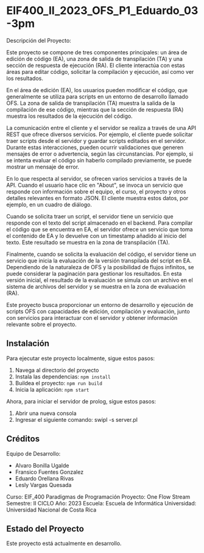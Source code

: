 # EIF400_II_2023_OFS_P1_Eduardo_03-3pm

Descripción del Proyecto:

Este proyecto se compone de tres componentes principales: un área de edición de código (EA), una zona de salida de transpilación (TA) y una sección de respuesta de ejecución (RA). El cliente interactúa con estas áreas para editar código, solicitar la compilación y ejecución, así como ver los resultados.

En el área de edición (EA), los usuarios pueden modificar el código, que generalmente se utiliza para scripts en un entorno de desarrollo llamado OFS. La zona de salida de transpilación (TA) muestra la salida de la compilación de ese código, mientras que la sección de respuesta (RA) muestra los resultados de la ejecución del código.

La comunicación entre el cliente y el servidor se realiza a través de una API REST que ofrece diversos servicios. Por ejemplo, el cliente puede solicitar traer scripts desde el servidor y guardar scripts editados en el servidor. Durante estas interacciones, pueden ocurrir validaciones que generen mensajes de error o advertencia, según las circunstancias. Por ejemplo, si se intenta evaluar el código sin haberlo compilado previamente, se puede mostrar un mensaje de error.

En lo que respecta al servidor, se ofrecen varios servicios a través de la API. Cuando el usuario hace clic en "About", se invoca un servicio que responde con información sobre el equipo, el curso, el proyecto y otros detalles relevantes en formato JSON. El cliente muestra estos datos, por ejemplo, en un cuadro de diálogo.

Cuando se solicita traer un script, el servidor tiene un servicio que responde con el texto del script almacenado en el backend. Para compilar el código que se encuentra en EA, el servidor ofrece un servicio que toma el contenido de EA y lo devuelve con un timestamp añadido al inicio del texto. Este resultado se muestra en la zona de transpilación (TA).

Finalmente, cuando se solicita la evaluación del código, el servidor tiene un servicio que inicia la evaluación de la versión transpilada del script en EA. Dependiendo de la naturaleza de OFS y la posibilidad de flujos infinitos, se puede considerar la paginación para gestionar los resultados. En esta versión inicial, el resultado de la evaluación se simula con un archivo en el sistema de archivos del servidor y se muestra en la zona de evaluación (RA).

Este proyecto busca proporcionar un entorno de desarrollo y ejecución de scripts OFS con capacidades de edición, compilación y evaluación, junto con servicios para interactuar con el servidor y obtener información relevante sobre el proyecto.

## Instalación

Para ejecutar este proyecto localmente, sigue estos pasos:

1. Navega al directorio del proyecto
2. Instala las dependencias: `npm install`
3. Buildea el proyecto: `npm run build`
4. Inicia la aplicación: `npm start`

Ahora, para iniciar el servidor de prolog, sigue estos pasos:

1. Abrir una nueva consola
2. Ingresar el siguiente comando: swipl -s server.pl


## Créditos

Equipo de Desarrollo:
- Alvaro Bonilla Ugalde
- Fransico Fuentes Gonzalez
- Eduardo Orellana Rivas
- Lesly Vargas Quesada

Curso: EIF_400 Paradigmas de Programación
Proyecto: One Flow Stream
Semestre: II CICLO
Año: 2023
Escuela: Escuela de Informática
Universidad: Universidad Nacional de Costa Rica

## Estado del Proyecto

Este proyecto está actualmente en desarrollo.



